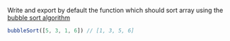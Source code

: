 Write and export by default the function which should sort array
using the [bubble sort algorithm](https://en.wikipedia.org/wiki/Bubble_sort)

```js
bubbleSort([5, 3, 1, 6]) // [1, 3, 5, 6]
```
